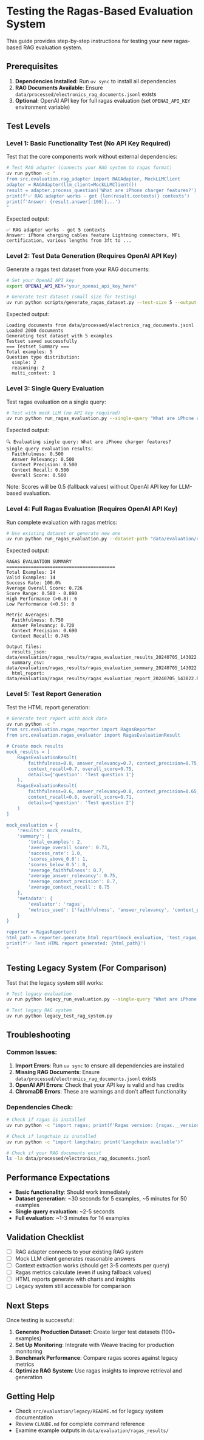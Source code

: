 # Testing the Ragas-Based Evaluation System

This guide provides step-by-step instructions for testing your new ragas-based RAG evaluation system.

## Prerequisites

1. **Dependencies Installed**: Run `uv sync` to install all dependencies
2. **RAG Documents Available**: Ensure `data/processed/electronics_rag_documents.jsonl` exists
3. **Optional**: OpenAI API key for full ragas evaluation (set `OPENAI_API_KEY` environment variable)

## Test Levels

### Level 1: Basic Functionality Test (No API Key Required)

Test that the core components work without external dependencies:

```bash
# Test RAG adapter (connects your RAG system to ragas format)
uv run python -c "
from src.evaluation.rag_adapter import RAGAdapter, MockLLMClient
adapter = RAGAdapter(llm_client=MockLLMClient())
result = adapter.process_question('What are iPhone charger features?')
print(f'✅ RAG adapter works - got {len(result.contexts)} contexts')
print(f'Answer: {result.answer[:100]}...')
"
```

Expected output:
```
✅ RAG adapter works - got 5 contexts
Answer: iPhone charging cables feature Lightning connectors, MFi certification, various lengths from 3ft to ...
```

### Level 2: Test Data Generation (Requires OpenAI API Key)

Generate a ragas test dataset from your RAG documents:

```bash
# Set your OpenAI API key
export OPENAI_API_KEY="your_openai_api_key_here"

# Generate test dataset (small size for testing)
uv run python scripts/generate_ragas_dataset.py --test-size 5 --output-file "data/evaluation/test_ragas_dataset.json"
```

Expected output:
```
Loading documents from data/processed/electronics_rag_documents.jsonl
Loaded 2000 documents
Generating test dataset with 5 examples
Testset saved successfully
=== Testset Summary ===
Total examples: 5
Question type distribution:
  simple: 2
  reasoning: 2
  multi_context: 1
```

### Level 3: Single Query Evaluation

Test ragas evaluation on a single query:

```bash
# Test with mock LLM (no API key required)
uv run python run_ragas_evaluation.py --single-query "What are iPhone charger features?" --ground-truth "iPhone chargers feature Lightning connectors and fast charging"
```

Expected output:
```
🔍 Evaluating single query: What are iPhone charger features?
Single query evaluation results:
  Faithfulness: 0.500
  Answer Relevancy: 0.500
  Context Precision: 0.500
  Context Recall: 0.500
  Overall Score: 0.500
```

Note: Scores will be 0.5 (fallback values) without OpenAI API key for LLM-based evaluation.

### Level 4: Full Ragas Evaluation (Requires OpenAI API Key)

Run complete evaluation with ragas metrics:

```bash
# Use existing dataset or generate new one
uv run python run_ragas_evaluation.py --dataset-path "data/evaluation/rag_evaluation_dataset.json"
```

Expected output:
```
RAGAS EVALUATION SUMMARY
========================================
Total Examples: 14
Valid Examples: 14
Success Rate: 100.0%
Average Overall Score: 0.726
Score Range: 0.580 - 0.890
High Performance (>0.8): 6
Low Performance (<0.5): 0

Metric Averages:
  Faithfulness: 0.750
  Answer Relevancy: 0.720
  Context Precision: 0.690
  Context Recall: 0.745

Output files:
  results_json: data/evaluation/ragas_results/ragas_evaluation_results_20240705_143022.json
  summary_csv: data/evaluation/ragas_results/ragas_evaluation_summary_20240705_143022.csv
  html_report: data/evaluation/ragas_results/ragas_evaluation_report_20240705_143022.html
```

### Level 5: Test Report Generation

Test the HTML report generation:

```bash
# Generate test report with mock data
uv run python -c "
from src.evaluation.ragas_reporter import RagasReporter
from src.evaluation.ragas_evaluator import RagasEvaluationResult

# Create mock results
mock_results = [
    RagasEvaluationResult(
        faithfulness=0.8, answer_relevancy=0.7, context_precision=0.75,
        context_recall=0.7, overall_score=0.75,
        details={'question': 'Test question 1'}
    ),
    RagasEvaluationResult(
        faithfulness=0.6, answer_relevancy=0.8, context_precision=0.65,
        context_recall=0.8, overall_score=0.71,
        details={'question': 'Test question 2'}
    )
]

mock_evaluation = {
    'results': mock_results,
    'summary': {
        'total_examples': 2,
        'average_overall_score': 0.73,
        'success_rate': 1.0,
        'scores_above_0.8': 1,
        'scores_below_0.5': 0,
        'average_faithfulness': 0.7,
        'average_answer_relevancy': 0.75,
        'average_context_precision': 0.7,
        'average_context_recall': 0.75
    },
    'metadata': {
        'evaluator': 'ragas',
        'metrics_used': ['faithfulness', 'answer_relevancy', 'context_precision', 'context_recall']
    }
}

reporter = RagasReporter()
html_path = reporter.generate_html_report(mock_evaluation, 'test_ragas_report.html')
print(f'✅ Test HTML report generated: {html_path}')
"
```

## Testing Legacy System (For Comparison)

Test that the legacy system still works:

```bash
# Test legacy evaluation
uv run python legacy_run_evaluation.py --single-query "What are iPhone charger features?" --mock-llm

# Test legacy RAG system
uv run python legacy_test_rag_system.py
```

## Troubleshooting

### Common Issues:

1. **Import Errors**: Run `uv sync` to ensure all dependencies are installed
2. **Missing RAG Documents**: Ensure `data/processed/electronics_rag_documents.jsonl` exists
3. **OpenAI API Errors**: Check that your API key is valid and has credits
4. **ChromaDB Errors**: These are warnings and don't affect functionality

### Dependencies Check:

```bash
# Check if ragas is installed
uv run python -c "import ragas; print(f'Ragas version: {ragas.__version__}')"

# Check if langchain is installed
uv run python -c "import langchain; print('Langchain available')"

# Check if your RAG documents exist
ls -la data/processed/electronics_rag_documents.jsonl
```

## Performance Expectations

- **Basic functionality**: Should work immediately
- **Dataset generation**: ~30 seconds for 5 examples, ~5 minutes for 50 examples
- **Single query evaluation**: ~2-5 seconds
- **Full evaluation**: ~1-3 minutes for 14 examples

## Validation Checklist

- [ ] RAG adapter connects to your existing RAG system
- [ ] Mock LLM client generates reasonable answers
- [ ] Context extraction works (should get 3-5 contexts per query)
- [ ] Ragas metrics calculate (even if using fallback values)
- [ ] HTML reports generate with charts and insights
- [ ] Legacy system still accessible for comparison

## Next Steps

Once testing is successful:

1. **Generate Production Dataset**: Create larger test datasets (100+ examples)
2. **Set Up Monitoring**: Integrate with Weave tracing for production monitoring
3. **Benchmark Performance**: Compare ragas scores against legacy metrics
4. **Optimize RAG System**: Use ragas insights to improve retrieval and generation

## Getting Help

- Check `src/evaluation/legacy/README.md` for legacy system documentation
- Review `CLAUDE.md` for complete command reference
- Examine example outputs in `data/evaluation/ragas_results/`
